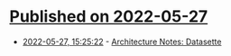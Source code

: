 # [Published on 2022-05-27](index.md)

* [2022-05-27, 15:25:22](https://news.ycombinator.com/item?id=31530690) - [Architecture Notes: Datasette](https://architecturenotes.co/datasette-simon-willison/)
